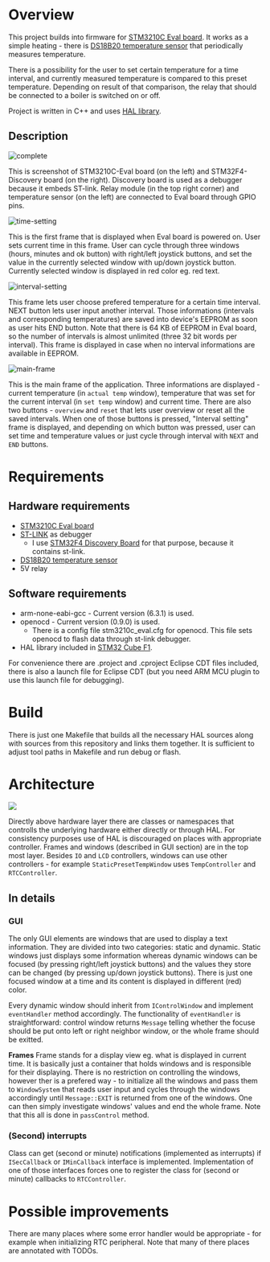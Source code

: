 # Overview
This project builds into firmware for [STM3210C Eval board](http://www.st.com/en/evaluation-tools/stm3210c-eval.html). It works as a simple heating - there is [DS18B20 temperature sensor](https://www.maximintegrated.com/en/products/analog/sensors-and-sensor-interface/DS18B20.html) that periodically measures temperature.

There is a possibility for the user to set certain temperature for a time interval, and currently measured temperature is compared to this preset temperature. Depending on result of that comparison, the relay that should be connected to a boiler is switched on or off.

Project is written in C++ and uses [HAL library](http://www.st.com/en/embedded-software/stm32cubef1.html).

## Description
![complete](common/complete.jpg)

This is screenshot of STM3210C-Eval board (on the left) and STM32F4-Discovery board (on the right).
Discovery board is used as a debugger because it embeds ST-link.
Relay module (in the top right corner) and temperature sensor (on the left) are connected to Eval board through GPIO pins.

![time-setting](common/time-setting.jpg)

This is the first frame that is displayed when Eval board is powered on.
User sets current time in this frame.
User can cycle through three windows (hours, minutes and ok button) with right/left joystick buttons, and set the value in the currently selected window with up/down joystick button.
Currently selected window is displayed in red color eg. red text.

![interval-setting](common/interval-setting.jpg)

This frame lets user choose prefered temperature for a certain time interval.
NEXT button lets user input another interval.
Those informations (intervals and corresponding temperatures) are saved into device's EEPROM as soon as user hits END button.
Note that there is 64 KB of EEPROM in Eval board, so the number of intervals is almost unlimited (three 32 bit words per interval).
This frame is displayed in case when no interval informations are available in EEPROM.

![main-frame](common/main-frame.jpg)

This is the main frame of the application. 
Three informations are displayed - current temperature (in `actual temp` window), temperature that was set for the current interval (in `set temp` window) and current time.
There are also two buttons - `overview` and `reset` that lets user overview or reset all the saved intervals.
When one of those buttons is pressed, "Interval setting" frame is displayed, and depending on which button was pressed, user can set time and temperature values or just cycle through interval with `NEXT` and `END` buttons.


# Requirements

## Hardware requirements
- [STM3210C Eval board](http://www.st.com/en/evaluation-tools/stm3210c-eval.html)
- [ST-LINK](http://www.st.com/en/development-tools/st-link-v2.html) as debugger
  - I use [STM32F4 Discovery Board]() for that purpose, because it contains st-link.
- [DS18B20 temperature sensor](https://www.maximintegrated.com/en/products/analog/sensors-and-sensor-interface/DS18B20.html)
- 5V relay

## Software requirements
- arm-none-eabi-gcc - Current version (6.3.1) is used.  
- openocd - Current version (0.9.0) is used.  
  - There is a config file stm3210c_eval.cfg for openocd. This file sets openocd to flash data through st-link debugger.
- HAL library included in [STM32 Cube F1](http://www.st.com/en/embedded-software/stm32cubef1.html).

For convenience there are .project and .cproject Eclipse CDT files included, there is also a launch file for Eclipse CDT (but you need ARM MCU plugin to use this launch file for debugging).

# Build

There is just one Makefile that builds all the necessary HAL sources along with sources from this repository and links them together. It is sufficient to adjust tool paths in Makefile and run debug or flash.

# Architecture

![](common/arch_pic.png)

Directly above hardware layer there are classes or namespaces that controlls the underlying hardware either directly or through HAL. For consistency purposes use of HAL is discouraged on places with appropriate controller.
Frames and windows (described in GUI section) are in the top most layer. Besides `IO` and `LCD` controllers, windows can use other controllers - for example `StaticPresetTempWindow` uses `TempController` and `RTCController`.

## In details



### GUI
The only GUI elements are windows that are used to display a text information. They are divided into two categories: static and dynamic. Static windows just displays some information whereas dynamic windows can be focused (by pressing right/left joystick buttons) and the values they store can be changed (by pressing up/down joystick buttons). There is just one focused window at a time and its content is displayed in different (red) color.

Every dynamic window should inherit from `IControlWindow` and implement `eventHandler` method accordingly. The functionality of `eventHandler` is straightforward: control window returns `Message` telling whether the focuse should be put onto left or right neighbor window, or the whole frame should be exitted.

**Frames**
Frame stands for a display view eg. what is displayed in current time. It is basically just a container that holds windows and is responsible for their displaying. There is no restriction on controlling the windows, however ther is a prefered way - to initialize all the windows and pass them to `WindowSystem` that reads user input and cycles through the windows accordingly until `Message::EXIT` is returned from one of the windows. One can then simply investigate windows' values and end the whole frame. Note that this all is done in `passControl` method.


### (Second) interrupts
Class can get (second or minute) notifications (implemented as interrupts) if `ISecCallback` or `IMinCallback` interface is implemented. Implementation of one of those interfaces forces one to register the class for (second or minute) callbacks to `RTCController`.

# Possible improvements

There are many places where some error handler would be appropriate - for example when initializing RTC peripheral. Note that many of there places are annotated with TODOs.
